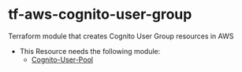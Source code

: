 # tf-aws-cognito-user-group

Terraform module that creates Cognito User Group resources in AWS

* This Resource needs the following module: 
  * [Cognito-User-Pool](https://registry.terraform.io/modules/corpit-consulting-public/cognito-user-pool/aws/0.1.0)
